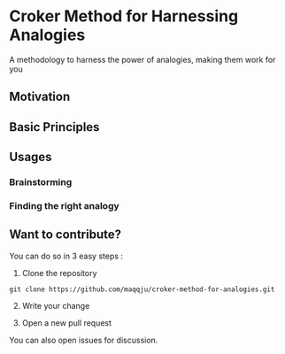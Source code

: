 # Croker Method for Harnessing Analogies
A methodology to harness the power of analogies, making them work for you

## Motivation


## Basic Principles

## Usages

### Brainstorming
### Finding the right analogy

## Want to contribute?
You can do so in 3 easy steps :


1. Clone the repository

``git clone https://github.com/maqqju/croker-method-for-analogies.git``

2. Write your change

3. Open a new pull request


You can also open issues for discussion.

